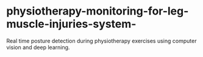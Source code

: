 # physiotherapy-monitoring-for-leg-muscle-injuries-system-

Real time posture detection during physiotherapy exercises using computer vision and deep learning. 
